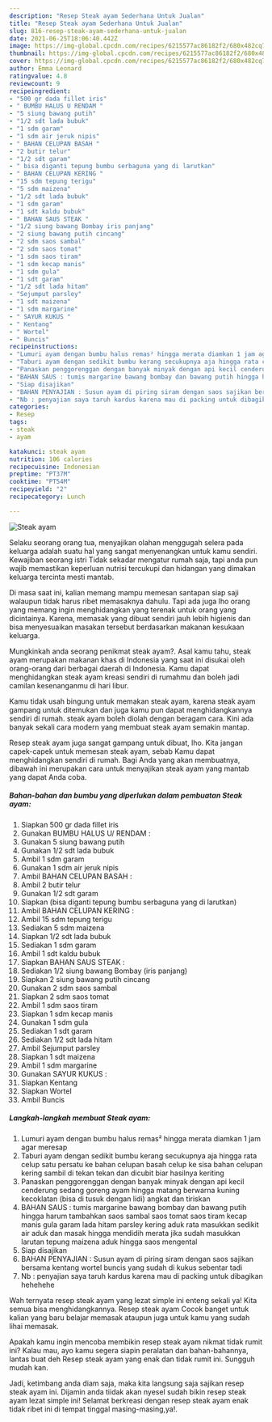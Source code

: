 ```yaml
---
description: "Resep Steak ayam Sederhana Untuk Jualan"
title: "Resep Steak ayam Sederhana Untuk Jualan"
slug: 816-resep-steak-ayam-sederhana-untuk-jualan
date: 2021-06-25T18:06:40.442Z
image: https://img-global.cpcdn.com/recipes/6215577ac86182f2/680x482cq70/steak-ayam-foto-resep-utama.jpg
thumbnail: https://img-global.cpcdn.com/recipes/6215577ac86182f2/680x482cq70/steak-ayam-foto-resep-utama.jpg
cover: https://img-global.cpcdn.com/recipes/6215577ac86182f2/680x482cq70/steak-ayam-foto-resep-utama.jpg
author: Emma Leonard
ratingvalue: 4.8
reviewcount: 9
recipeingredient:
- "500 gr dada fillet iris"
- " BUMBU HALUS U RENDAM "
- "5 siung bawang putih"
- "1/2 sdt lada bubuk"
- "1 sdm garam"
- "1 sdm air jeruk nipis"
- " BAHAN CELUPAN BASAH "
- "2 butir telur"
- "1/2 sdt garam"
- " bisa diganti tepung bumbu serbaguna yang di larutkan"
- " BAHAN CELUPAN KERING "
- "15 sdm tepung terigu"
- "5 sdm maizena"
- "1/2 sdt lada bubuk"
- "1 sdm garam"
- "1 sdt kaldu bubuk"
- " BAHAN SAUS STEAK "
- "1/2 siung bawang Bombay iris panjang"
- "2 siung bawang putih cincang"
- "2 sdm saos sambal"
- "2 sdm saos tomat"
- "1 sdm saos tiram"
- "1 sdm kecap manis"
- "1 sdm gula"
- "1 sdt garam"
- "1/2 sdt lada hitam"
- "Sejumput parsley"
- "1 sdt maizena"
- "1 sdm margarine"
- " SAYUR KUKUS "
- " Kentang"
- " Wortel"
- " Buncis"
recipeinstructions:
- "Lumuri ayam dengan bumbu halus remas² hingga merata diamkan 1 jam agar meresap"
- "Taburi ayam dengan sedikit bumbu kerang secukupnya aja hingga rata celup satu persatu ke bahan celupan basah celup ke sisa bahan celupan kering sambil di tekan tekan dan dicubit biar hasilnya keriting"
- "Panaskan penggorenggan dengan banyak minyak dengan api kecil cenderung sedang goreng ayam hingga matang berwarna kuning kecoklatan (bisa di tusuk dengan lidi) angkat dan tiriskan"
- "BAHAN SAUS : tumis margarine bawang bombay dan bawang putih hingga harum tambahkan saos sambal saos tomat saos tiram kecap manis gula garam lada hitam parsley kering aduk rata masukkan sedikit air aduk dan masak hingga mendidih merata jika sudah masukkan larutan tepung maizena aduk hingga saos mengental"
- "Siap disajikan"
- "BAHAN PENYAJIAN : Susun ayam di piring siram dengan saos sajikan bersama kentang wortel buncis yang sudah di kukus sebentar tadi"
- "Nb : penyajian saya taruh kardus karena mau di packing untuk dibagikan hehehehe"
categories:
- Resep
tags:
- steak
- ayam

katakunci: steak ayam 
nutrition: 106 calories
recipecuisine: Indonesian
preptime: "PT37M"
cooktime: "PT54M"
recipeyield: "2"
recipecategory: Lunch

---
```



![Steak ayam](https://img-global.cpcdn.com/recipes/6215577ac86182f2/680x482cq70/steak-ayam-foto-resep-utama.jpg)

Selaku seorang orang tua, menyajikan olahan menggugah selera pada keluarga adalah suatu hal yang sangat menyenangkan untuk kamu sendiri. Kewajiban seorang istri Tidak sekadar mengatur rumah saja, tapi anda pun wajib memastikan keperluan nutrisi tercukupi dan hidangan yang dimakan keluarga tercinta mesti mantab.

Di masa  saat ini, kalian memang mampu memesan santapan siap saji walaupun tidak harus ribet memasaknya dahulu. Tapi ada juga lho orang yang memang ingin menghidangkan yang terenak untuk orang yang dicintainya. Karena, memasak yang dibuat sendiri jauh lebih higienis dan bisa menyesuaikan masakan tersebut berdasarkan makanan kesukaan keluarga. 



Mungkinkah anda seorang penikmat steak ayam?. Asal kamu tahu, steak ayam merupakan makanan khas di Indonesia yang saat ini disukai oleh orang-orang dari berbagai daerah di Indonesia. Kamu dapat menghidangkan steak ayam kreasi sendiri di rumahmu dan boleh jadi camilan kesenanganmu di hari libur.

Kamu tidak usah bingung untuk memakan steak ayam, karena steak ayam gampang untuk ditemukan dan juga kamu pun dapat menghidangkannya sendiri di rumah. steak ayam boleh diolah dengan beragam cara. Kini ada banyak sekali cara modern yang membuat steak ayam semakin mantap.

Resep steak ayam juga sangat gampang untuk dibuat, lho. Kita jangan capek-capek untuk memesan steak ayam, sebab Kamu dapat menghidangkan sendiri di rumah. Bagi Anda yang akan membuatnya, dibawah ini merupakan cara untuk menyajikan steak ayam yang mantab yang dapat Anda coba.

<!--inarticleads1-->

##### Bahan-bahan dan bumbu yang diperlukan dalam pembuatan Steak ayam:

1. Siapkan 500 gr dada fillet iris
1. Gunakan  BUMBU HALUS U/ RENDAM :
1. Gunakan 5 siung bawang putih
1. Gunakan 1/2 sdt lada bubuk
1. Ambil 1 sdm garam
1. Gunakan 1 sdm air jeruk nipis
1. Ambil  BAHAN CELUPAN BASAH :
1. Ambil 2 butir telur
1. Gunakan 1/2 sdt garam
1. Siapkan  (bisa diganti tepung bumbu serbaguna yang di larutkan)
1. Ambil  BAHAN CELUPAN KERING :
1. Ambil 15 sdm tepung terigu
1. Sediakan 5 sdm maizena
1. Siapkan 1/2 sdt lada bubuk
1. Sediakan 1 sdm garam
1. Ambil 1 sdt kaldu bubuk
1. Siapkan  BAHAN SAUS STEAK :
1. Sediakan 1/2 siung bawang Bombay (iris panjang)
1. Siapkan 2 siung bawang putih cincang
1. Gunakan 2 sdm saos sambal
1. Siapkan 2 sdm saos tomat
1. Ambil 1 sdm saos tiram
1. Siapkan 1 sdm kecap manis
1. Gunakan 1 sdm gula
1. Sediakan 1 sdt garam
1. Sediakan 1/2 sdt lada hitam
1. Ambil Sejumput parsley
1. Siapkan 1 sdt maizena
1. Ambil 1 sdm margarine
1. Gunakan  SAYUR KUKUS :
1. Siapkan  Kentang
1. Siapkan  Wortel
1. Ambil  Buncis




<!--inarticleads2-->

##### Langkah-langkah membuat Steak ayam:

1. Lumuri ayam dengan bumbu halus remas² hingga merata diamkan 1 jam agar meresap
1. Taburi ayam dengan sedikit bumbu kerang secukupnya aja hingga rata celup satu persatu ke bahan celupan basah celup ke sisa bahan celupan kering sambil di tekan tekan dan dicubit biar hasilnya keriting
1. Panaskan penggorenggan dengan banyak minyak dengan api kecil cenderung sedang goreng ayam hingga matang berwarna kuning kecoklatan (bisa di tusuk dengan lidi) angkat dan tiriskan
1. BAHAN SAUS : tumis margarine bawang bombay dan bawang putih hingga harum tambahkan saos sambal saos tomat saos tiram kecap manis gula garam lada hitam parsley kering aduk rata masukkan sedikit air aduk dan masak hingga mendidih merata jika sudah masukkan larutan tepung maizena aduk hingga saos mengental
1. Siap disajikan
1. BAHAN PENYAJIAN : Susun ayam di piring siram dengan saos sajikan bersama kentang wortel buncis yang sudah di kukus sebentar tadi
1. Nb : penyajian saya taruh kardus karena mau di packing untuk dibagikan hehehehe




Wah ternyata resep steak ayam yang lezat simple ini enteng sekali ya! Kita semua bisa menghidangkannya. Resep steak ayam Cocok banget untuk kalian yang baru belajar memasak ataupun juga untuk kamu yang sudah lihai memasak.

Apakah kamu ingin mencoba membikin resep steak ayam nikmat tidak rumit ini? Kalau mau, ayo kamu segera siapin peralatan dan bahan-bahannya, lantas buat deh Resep steak ayam yang enak dan tidak rumit ini. Sungguh mudah kan. 

Jadi, ketimbang anda diam saja, maka kita langsung saja sajikan resep steak ayam ini. Dijamin anda tiidak akan nyesel sudah bikin resep steak ayam lezat simple ini! Selamat berkreasi dengan resep steak ayam enak tidak ribet ini di tempat tinggal masing-masing,ya!.

